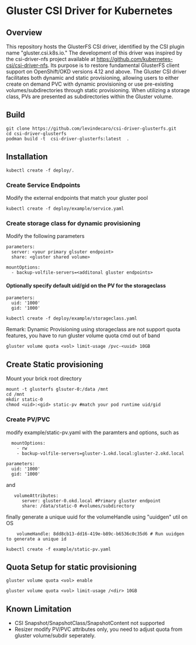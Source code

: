 # Gluster CSI Driver for Kubernetes

## Overview

This repository hosts the GlusterFS CSI driver, identified by the CSI plugin name "gluster.csi.k8s.io." The development of this driver was inspired by the csi-driver-nfs project available at https://github.com/kubernetes-csi/csi-driver-nfs. Its purpose is to restore fundamental GlusterFS client support on OpenShift/OKD versions 4.12 and above. The Gluster CSI driver facilitates both dynamic and static provisioning, allowing users to either create on demand PVC with dynamic provisioning or use pre-existing volumes/subdirectories through static provisioning. When utilizing a storage class, PVs are presented as subdirectories within the Gluster volume.


## Build

```
git clone https://github.com/levindecaro/csi-driver-glusterfs.git
cd csi-driver-glusterfs
podman build -t  csi-driver-glusterfs:latest  .
```

## Installation

```
kubectl create -f deploy/.

```

### Create Service Endpoints

Modify the external endpoints that match your gluster pool

```
kubectl create -f deploy/example/service.yaml
```

### Create storage class for dynamic provisioning

Modify the following parameters
```
parameters:
  server: <your primary glsuter endpoint>
  share: <gluster shared volume>
```
```
mountOptions:
  - backup-volfile-servers=<additonal gluster endpoints>
```

#### Optionally specify default uid/gid on the PV for the storageclass

```
parameters:
  uid: '1000'
  gid: '1000'
```


```
kubectl create -f deploy/example/storageclass.yaml
```


Remark: Dynamic Provisioning using storageclass are not support quota features, you have to run gluster volume quota cmd out of band 

```
gluster volume quota <vol> limit-usage /pvc-<uuid> 10GB
```


## Create Static provisioning

Mount your brick root directory
```
mount -t glusterfs glsuter-0:/data /mnt
cd /mnt
mkdir static-0
chmod <uid>:<gid> static-pv #match your pod runtime uid/gid
```
### Create PV/PVC

modify example/static-pv.yaml with the paramters and options, such as

```
  mountOptions:
    - rw
    - backup-volfile-servers=gluster-1.okd.local:gluster-2.okd.local
```
```
parameters:
  uid: '1000'
  gid: '1000'
```

and 
```
   volumeAttributes:
      server: gluster-0.okd.local #Primary gluster endpoint
      share: /data/static-0 #volumes/subdirectory
```

finally
generate a unique uuid for the volumeHandle using "uuidgen" util on OS

```
    volumeHandle: 8dd8cb13-dd16-419e-b89c-b6536c0c35d6 # Run uuidgen to generate a unique id
```

```
kubectl create -f example/static-pv.yaml
```

## Quota Setup for static provisioning

```
gluster volume quota <vol> enable
```

```
gluster volume quota <vol> limit-usage /<dir> 10GB
```


## Known Limitation
- CSI Snapshot/SnapshotClass/SnapshotContent not supported
- Resizer modify PV/PVC attributes only, you need to adjust quota from gluster volume/subdir seperately. 


